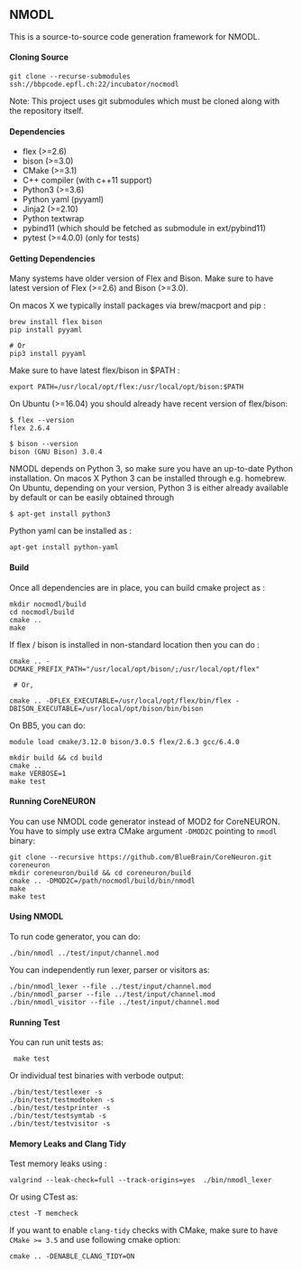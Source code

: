 ## NMODL

This is a source-to-source code generation framework for NMODL.


#### Cloning Source

```
git clone --recurse-submodules ssh://bbpcode.epfl.ch:22/incubator/nocmodl
```

Note: This project uses git submodules which must be cloned along with the repository
itself.

#### Dependencies

- flex (>=2.6)
- bison (>=3.0)
- CMake (>=3.1)
- C++ compiler (with c++11 support)
- Python3 (>=3.6)
- Python yaml (pyyaml)
- Jinja2 (>=2.10)
- Python textwrap
- pybind11 (which should be fetched as submodule in ext/pybind11)
- pytest (>=4.0.0) (only for tests)

#### Getting Dependencies

Many systems have older version of Flex and Bison. Make sure to have latest version of Flex (>=2.6) and Bison (>=3.0).


On macos X we typically install packages via brew/macport and pip :

```
brew install flex bison
pip install pyyaml

# Or
pip3 install pyyaml
```

Make sure to have latest flex/bison in $PATH :


```
export PATH=/usr/local/opt/flex:/usr/local/opt/bison:$PATH
```

On Ubuntu (>=16.04) you should already have recent version of flex/bison:

```
$ flex --version
flex 2.6.4

$ bison --version
bison (GNU Bison) 3.0.4
```

NMODL depends on Python 3, so make sure you have an up-to-date Python installation. On macos X Python 3 can be installed 
through e.g. homebrew. On Ubuntu, depending on your version, Python 3 is either already available by default or can be easily
obtained through

```
$ apt-get install python3
```

Python yaml can be installed as :

```
apt-get install python-yaml
```


#### Build

Once all dependencies are in place, you can build cmake project as :

```
mkdir nocmodl/build
cd nocmodl/build
cmake ..
make
```

If flex / bison is installed in non-standard location then you can do :

```
cmake .. -DCMAKE_PREFIX_PATH="/usr/local/opt/bison/;/usr/local/opt/flex"

 # Or,

cmake .. -DFLEX_EXECUTABLE=/usr/local/opt/flex/bin/flex -DBISON_EXECUTABLE=/usr/local/opt/bison/bin/bison
```

On BB5, you can do:

```
module load cmake/3.12.0 bison/3.0.5 flex/2.6.3 gcc/6.4.0

mkdir build && cd build
cmake ..
make VERBOSE=1
make test
```

#### Running CoreNEURON

You can use NMODL code generator instead of MOD2 for CoreNEURON. You have to simply use extra CMake argument `-DMOD2C` pointing to `nmodl` binary:

```
git clone --recursive https://github.com/BlueBrain/CoreNeuron.git coreneuron
mkdir coreneuron/build && cd coreneuron/build
cmake .. -DMOD2C=/path/nocmodl/build/bin/nmodl
make
make test
```

#### Using NMODL

To run code generator, you can do:

```
./bin/nmodl ../test/input/channel.mod
```

You can independently run lexer, parser or visitors as:

```
./bin/nmodl_lexer --file ../test/input/channel.mod
./bin/nmodl_parser --file ../test/input/channel.mod
./bin/nmodl_visitor --file ../test/input/channel.mod
```


#### Running Test

 You can run unit tests as:

```
 make test
```

 Or individual test binaries with verbode output:

 ```
 ./bin/test/testlexer -s
 ./bin/test/testmodtoken -s
 ./bin/test/testprinter -s
 ./bin/test/testsymtab -s
 ./bin/test/testvisitor -s
 ```


#### Memory Leaks and Clang Tidy

Test memory leaks using :

```
valgrind --leak-check=full --track-origins=yes  ./bin/nmodl_lexer
```

Or using CTest as:

```
ctest -T memcheck
```

If you want to enable `clang-tidy` checks with CMake, make sure to have `CMake >= 3.5` and use following cmake option:

```
cmake .. -DENABLE_CLANG_TIDY=ON
```
